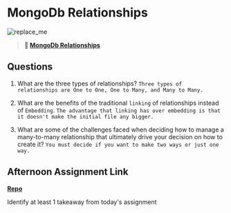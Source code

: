 # MongoDb Relationships

![replace_me](https://codeworks.blob.core.windows.net/public/assets/img/illustrations/placeholder.svg)

> **📖 [MongoDb Relationships](https://codeworksacademy.com/fs-student-guide/resources/wk5/02-Relationships)**

## Questions

1. What are the three types of relationships? ```Three types of relationships are One to One, One to Many, and Many to Many.```

2. What are the benefits of the traditional `linking` of relationships instead of `Embedding`. ```The advantage that linking has over embedding is that it doesn't make the initial file any bigger.```

3. What are some of the challenges faced when deciding how to manage a many-to-many relationship that ultimately drive your decision on how to create it? ```You must decide if you want to make two ways or just one way.```

## Afternoon Assignment Link

**[Repo](https://github.com/krevan88/<ASSIGNMENT_REPO>)**

Identify at least 1 takeaway from today's assignment
